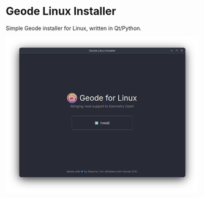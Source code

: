 # Geode Linux Installer

Simple Geode installer for Linux, written in Qt/Python.

![Screenshot](./assets/screenshot.png)